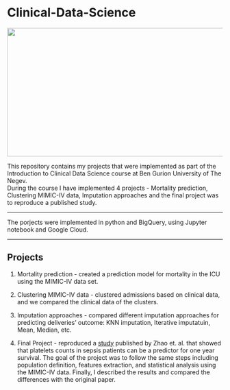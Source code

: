 # Clinical-Data-Science

<p align="center">
<img width=600 height=300 src="https://user-images.githubusercontent.com/49988048/196921589-4dd0658d-9506-40dd-87a7-17491e0c2fc7.png">
</p>

This repository contains my projects that were implemented as part of the Introduction to Clinical Data Science course at Ben Gurion University of The Negev.  </br>
During the course I have implemented 4 projects - Mortality prediction, Clustering MIMIC-IV data, Imputation approaches and the final project was to reproduce a published study.

---

The porjects were implemented in python and BigQuery, using Jupyter notebook and Google Cloud. 

---

## Projects
1. Mortality prediction - created a prediction model for mortality in the ICU using the MIMIC-IV data set.

2. Clustering MIMIC-IV data - clustered admissions based on clinical data, and we compared the clinical data of the clusters.

3. Imputation approaches - compared different imputation approaches for predicting deliveries’ outcome: KNN imputation, Iterative imputatuin, Mean, Median, etc.

4. Final Project - reproduced a <a href="https://www.ncbi.nlm.nih.gov/pmc/articles/PMC7647525/">study</a> published by Zhao et. al. that showed that platelets counts in sepsis patients can be a predictor for one year survival. The goal of the project was to follow the same steps including population definition, features extraction, and statistical analysis using the MIMIC-IV data. Finally, I described the results and compared the differences with the original paper. 


